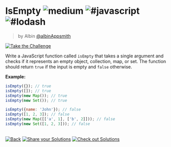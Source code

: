 <!--info-header-start--><h1>IsEmpty <img src="https://img.shields.io/badge/-medium-d9901a" alt="medium"/> <img src="https://img.shields.io/badge/-%23javascript-999" alt="#javascript"/> <img src="https://img.shields.io/badge/-%23lodash-999" alt="#lodash"/></h1><blockquote><p>by Albin <a href="https://github.com/albinAppsmith" target="_blank">@albinAppsmith</a></p></blockquote><p><a href="https://frontend-challenges.com/challenges/13-isempty" target="_blank"><img src="https://img.shields.io/badge/-Take%20the%20Challenge-0d99ff?logo=javascript&logoColor=white" alt="Take the Challenge"/></a> </p><!--info-header-end-->

Write a JavaScript function called `isEmpty` that takes a single argument and checks if it represents an empty object, collection, map, or set. The function should return `true` if the input is empty and `false` otherwise.

**Example:**

```javascript
isEmpty({}); // true
isEmpty([]); // true
isEmpty(new Map()); // true
isEmpty(new Set()); // true

isEmpty({name: 'John'}); // false
isEmpty([1, 2, 3]); // false
isEmpty(new Map([['a', 1], ['b', 2]])); // false
isEmpty(new Set([1, 2, 3])); // false
```


<!--info-footer-start--><br><a href="../../README.md" target="_blank"><img src="https://img.shields.io/badge/-Back-grey" alt="Back"/></a> <a href="https://github.com/jsartisan/frontend-challenges/issues/new?template=answer.md&labels=answer,13,undefined&title=13%20-%20IsEmpty%20-%20undefined&body=" target="_blank"><img src="https://img.shields.io/badge/-Share%20your%20Solutions-teal" alt="Share your Solutions"/></a> <a href="https://github.com/jsartisan/frontend-challenges/issues?q=label%3A13+label%3Aanswer+sort%3Areactions-%2B1-desc" target="_blank"><img src="https://img.shields.io/badge/-Check%20out%20Solutions-de5a77?logo=awesome-lists&logoColor=white" alt="Check out Solutions"/></a> <!--info-footer-end-->